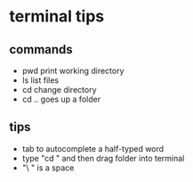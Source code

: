 # terminal tips

## commands

- pwd print working directory
- ls list files
- cd change directory
- cd .. goes up a folder

## tips

- tab to autocomplete a half-typed word
- type "cd " and then drag folder into terminal
- "\ " is a space